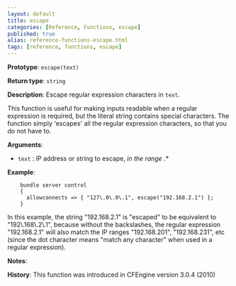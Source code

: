 ```yaml
---
layout: default
title: escape
categories: [Reference, Functions, escape]
published: true
alias: reference-functions-escape.html
tags: [reference, functions, escape]
---
```


**Prototype**: `escape(text)`

**Return type**: `string`

**Description**: Escape regular expression characters in `text`.

This function is useful for making inputs readable when a regular
expression is required, but the literal string contains special
characters. The function simply 'escapes' all the regular expression
characters, so that you do not have to.


**Arguments**:

* `text` : IP address or string to escape, *in the range* .\*

**Example**:  


```cf3
    bundle server control
    {
      allowconnects => { "127\.0\.0\.1", escape("192.168.2.1") };
    }
```

In this example, the string "192.168.2.1" is "escaped" to be equivalent to 
"192\\.168\\.2\\.1", because without the backslashes, the regular expression 
"192.168.2.1" will also match the IP ranges "192.168.201", "192.168.231", etc 
(since the dot character means "match any character" when used in a regular 
expression).

**Notes**:  

**History**: This function was introduced in CFEngine version 3.0.4 (2010)
